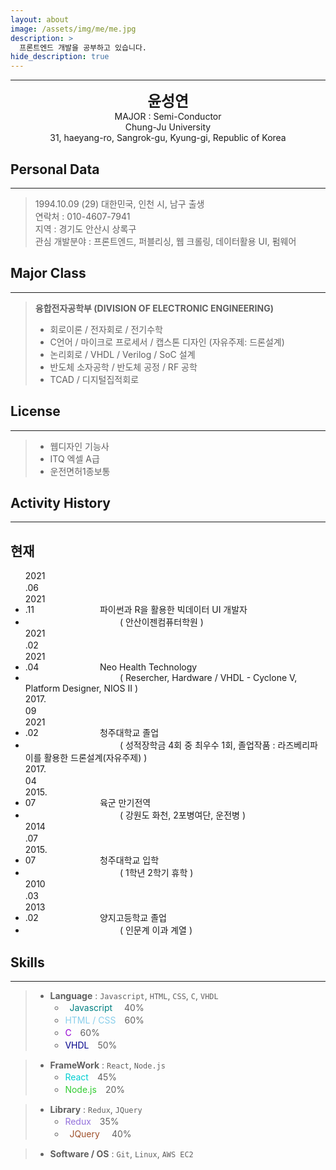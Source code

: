 ```yaml
---
layout: about
image: /assets/img/me/me.jpg
description: >
  프론트엔드 개발을 공부하고 있습니다.
hide_description: true
---
```


<!--author-->

---

<center>
<span style="font-size:170%;font-weight:bold"> 윤성연
</span>
</center>
<center>MAJOR : Semi-Conductor</center>
<center>Chung-Ju University</center>
<center>31, haeyang-ro, Sangrok-gu, Kyung-gi, Republic of Korea</center>

## Personal Data

---

> 1994.10.09 (29) 대한민국, 인천 시, 남구 출생 \
> 연락처 : 010-4607-7941 \
> 지역 : 경기도 안산시 상록구      \
> 관심 개발분야 : 프론트엔드, 퍼블리싱, 웹 크롤링, 데이터활용 UI, 펌웨어

## Major Class

---

> **융합전자공학부 (DIVISION OF ELECTRONIC ENGINEERING)**
> - 회로이론 / 전자회로 / 전기수학
> - C언어 / 마이크로 프로세서 / 캡스톤 디자인 (자유주제: 드론설계)
> - 논리회로 / VHDL / Verilog / SoC 설계
> - 반도체 소자공학 / 반도체 공정 / RF 공학
> - TCAD / 디지털집적회로

## License

---

> - 웹디자인 기능사
> - ITQ 엑셀 A급
> - 운전면허1종보통

## Activity History

---
<div class='list-post'>
  <h2 class="list-lead">
    현재
  </h2>
  <ul class="related-posts">
    <li class="h6">
      <div>
        <time style="display: inline-block; width: 2.2rem" class="faded fine" datetime="2021-11-29T00:00:00+09:00">2021.06　 2021.11</time>
        <a href="#" class="flip-title">
        </a>
        <span style="margin-left: 5rem">
          파이썬과 R을 활용한 빅데이터 UI 개발자
        </span>
      </div>
    </li>
    <li class="h6">
      <div>
        <time style="display: inline-block; width: 2.2rem" class="faded fine" datetime="2021-06-15T00:00:00+09:00"></time>
        <span style="margin-left: 7rem">
          ( 안산이젠컴퓨터학원 )
        </span>
      </div>
    </li>
    <li class="h6">
      <div>
        <time style="display: inline-block; width: 2.2rem" class="faded fine" datetime="2021-04-30T00:00:00+09:00">2021.02　 2021.04</time>
        <a href="#" class="flip-title">
        </a>
        <span style="margin-left: 5rem">
          Neo Health Technology
        </span>
      </div>
    </li>
    <li class="h6">
      <div>
        <time style="display: inline-block; width: 2.2rem" class="faded fine" datetime="2021-02-03T00:00:00+09:00"></time>
        <span style="margin-left: 7rem">
          ( Resercher, Hardware / VHDL - Cyclone V, Platform Designer, NIOS II )
        </span>
      </div>
    </li>
    <li class="h6">
      <div>
        <time style="display: inline-block; width: 2.2rem" class="faded fine" datetime="2021-02-13T00:00:00+09:00">2017.09　 2021.02</time>
        <a href="#" class="flip-title">
        </a>
        <span style="margin-left: 5rem">
          청주대학교 졸업
        </span>
      </div>
    </li>
    <li class="h6">
      <div>
        <time style="display: inline-block; width: 2.2rem" class="faded fine" datetime="2017-09-01T00:00:00+09:00"></time>
        <span style="margin-left: 7rem">
          ( 성적장학금 4회 중 최우수 1회, 졸업작품 : 라즈베리파이를 활용한 드론설계(자유주제) )
        </span>
      </div>
    </li>
    <li class="h6">
      <div>
        <time style="display: inline-block; width: 2.2rem" class="faded fine" datetime="2017-04-13T00:00:00+09:00">2017.04　 2015.07</time>
        <a href="#" class="flip-title">
        </a>
        <span style="margin-left: 5rem">
          육군 만기전역
        </span>
      </div>
    </li>
    <li class="h6">
      <div>
        <time style="display: inline-block; width: 2.2rem" class="faded fine" datetime="2015-07-13T00:00:00+09:00"></time>
        <span style="margin-left: 7rem">
          ( 강원도 화천, 2포병여단, 운전병 )
        </span>
      </div>
    </li>
    <li class="h6">
      <div>
        <time style="display: inline-block; width: 2.2rem" class="faded fine" datetime="2015-07-13T00:00:00+09:00">2014.07　 2015.07</time>
        <a href="#" class="flip-title">
        </a>
        <span style="margin-left: 5rem">
          청주대학교 입학
        </span>
      </div>
    </li>
    <li class="h6">
      <div>
        <time style="display: inline-block; width: 2.2rem" class="faded fine" datetime="2014-03-02T00:00:00+09:00"></time>
        <span style="margin-left: 7rem">
          ( 1학년 2학기 휴학 )
        </span>
      </div>
    </li>
    <li class="h6">
      <div>
        <time style="display: inline-block; width: 2.2rem" class="faded fine" datetime="2013-02-00T00:00:00+09:00">2010.03　 2013.02</time>
        <a href="#" class="flip-title">
        </a>
        <span style="margin-left: 5rem">
          양지고등학교 졸업
        </span>
      </div>
    </li>
    <li class="h6">
      <div>
        <time style="display: inline-block; width: 2.2rem" class="faded fine" datetime="2010-03-00T00:00:00+09:00"></time>
        <span style="margin-left: 7rem">
          ( 인문계 이과 계열 )
        </span>
      </div>
    </li>
  </ul>
</div>

## Skills

---

> - **Language** : `Javascript`, `HTML`, `CSS`, `C`, `VHDL`
>   * <span class="font-hl" style="color: teal; padding: 0 5px 0 7px">Javascript</span>　40%
>   * <span class="font-hl" style="color: skyblue">HTML / CSS</span>　60%
>   * <span class="font-hl" style="color: darkviolet">C</span>　60%
>   * <span class="font-hl" style="color: darkblue">VHDL</span>　50%

> - **FrameWork** : `React`, `Node.js`     
>   * <span class="font-hl" style="color: darkturquoise">React</span>　45%
>   * <span class="font-hl" style="color: limegreen">Node.js</span>　20%

> - **Library** : `Redux`, `JQuery`      
>   * <span class="font-hl" style="color: mediumpurple">Redux</span>　35%
>   * <span class="font-hl" style="color: sienna; padding: 0 5px 0 7px">JQuery</span>　40%

> - **Software / OS** : `Git`, `Linux`, `AWS EC2`      
